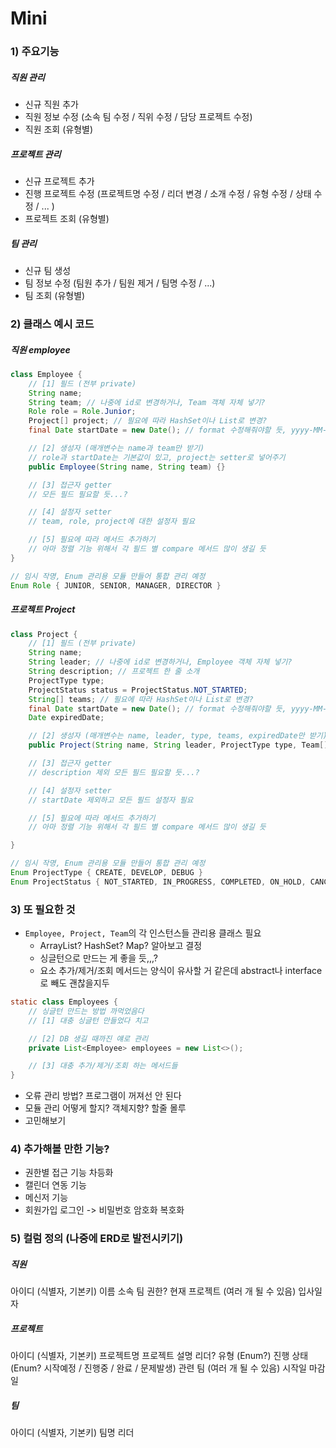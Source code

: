 # Mini
### 1) 주요기능
##### 직원 관리
- 신규 직원 추가
- 직원 정보 수정 (소속 팀 수정 / 직위 수정 / 담당 프로젝트 수정)
- 직원 조회 (유형별)
##### 프로젝트 관리
- 신규 프로젝트 추가
- 진행 프로젝트 수정 (프로젝트명 수정 / 리더 변경 / 소개 수정 / 유형 수정 / 상태 수정 / ... )
- 프로젝트 조회 (유형별)
##### 팀 관리
- 신규 팀 생성
- 팀 정보 수정 (팀원 추가 / 팀원 제거 / 팀명 수정 / ...)
- 팀 조회 (유형별)

### 2) 클래스 예시 코드
##### 직원 employee
```java
class Employee {
	// [1] 필드 (전부 private)
	String name;
	String team; // 나중에 id로 변경하거나, Team 객체 자체 넣기?
	Role role = Role.Junior;
	Project[] project; // 필요에 따라 HashSet이나 List로 변경?
	final Date startDate = new Date(); // format 수정해줘야할 듯, yyyy-MM-dd ??

	// [2] 생성자 (매개변수는 name과 team만 받기)
	// role과 startDate는 기본값이 있고, project는 setter로 넣어주기
	public Employee(String name, String team) {}

	// [3] 접근자 getter
	// 모든 필드 필요할 듯...?

	// [4] 설정자 setter
	// team, role, project에 대한 설정자 필요

	// [5] 필요에 따라 메서드 추가하기
	// 아마 정렬 기능 위해서 각 필드 별 compare 메서드 많이 생길 듯
}

// 임시 작명, Enum 관리용 모듈 만들어 통합 관리 예정
Enum Role { JUNIOR, SENIOR, MANAGER, DIRECTOR }
```
##### 프로젝트 Project
```java
class Project {
	// [1] 필드 (전부 private)
	String name;
	String leader; // 나중에 id로 변경하거나, Employee 객체 자체 넣기?
	String description; // 프로젝트 한 줄 소개
	ProjectType type;
	ProjectStatus status = ProjectStatus.NOT_STARTED; 
	String[] teams; // 필요에 따라 HashSet이나 List로 변경?
	final Date startDate = new Date(); // format 수정해줘야할 듯, yyyy-MM-dd ??
	Date expiredDate;

	// [2] 생성자 (매개변수는 name, leader, type, teams, expiredDate만 받기)
	public Project(String name, String leader, ProjectType type, Team[] teams, Date expiredDate) {}

	// [3] 접근자 getter
	// description 제외 모든 필드 필요할 듯...?

	// [4] 설정자 setter
	// startDate 제외하고 모든 필드 설정자 필요

	// [5] 필요에 따라 메서드 추가하기
	// 아마 정렬 기능 위해서 각 필드 별 compare 메서드 많이 생길 듯

}

// 임시 작명, Enum 관리용 모듈 만들어 통합 관리 예정
Enum ProjectType { CREATE, DEVELOP, DEBUG }
Enum ProjectStatus { NOT_STARTED, IN_PROGRESS, COMPLETED, ON_HOLD, CANCELLED }
```
### 3) 또 필요한 것
- `Employee, Project, Team`의 각 인스턴스들 관리용 클래스 필요 
	- ArrayList? HashSet? Map? 알아보고 결정
	- 싱글턴으로 만드는 게 좋을 듯,,,?
	- 요소 추가/제거/조회 메서드는 양식이 유사할 거 같은데 abstract나 interface로 빼도 괜찮을지두
```java
static class Employees {
	// 싱글턴 만드는 방법 까먹었음다
	// [1] 대충 싱글턴 만들었다 치고

	// [2] DB 생길 때까진 얘로 관리
	private List<Employee> employees = new List<>(); 

	// [3] 대충 추가/제거/조회 하는 메서드들
}
```
- 오류 관리 방법? 프로그램이 꺼져선 안 된다
- 모듈 관리 어떻게 할지? 객체지향? 할줄 몰루
- 고민해보기

### 4) 추가해볼 만한 기능?
- 권한별 접근 기능 차등화
- 캘린더 연동 기능
- 메신저 기능
- 회원가입 로그인 -> 비밀번호 암호화 복호화



### 5) 컬럼 정의 (나중에 ERD로 발전시키기)
##### 직원
아이디 (식별자, 기본키)
이름 
소속 팀
권한?
현재 프로젝트 (여러 개 될 수 있음)
입사일자
##### 프로젝트
아이디 (식별자, 기본키)
프로젝트명
프로젝트 설명
리더?
유형 (Enum?)
진행 상태 (Enum? 시작예정 / 진행중 / 완료 / 문제발생)
관련 팀 (여러 개 될 수 있음)
시작일
마감일
##### 팀
아이디 (식별자, 기본키)
팀명
리더

